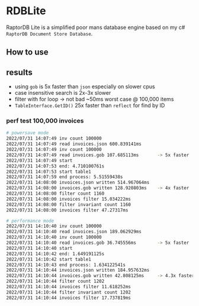 # RDBLite
RaptorDB Lite is a simplified poor mans database engine based on my c# `RaptorDB Document Store Database`.

## How to use





## results

- using `gob` is 5x faster than `json` especially on slower cpus
- case insensitive search is 2x-3x slower
- filter with for loop -> not bad ~50ms worst case @ 100,000 items
- `TableInterface.GetID()` 25x faster than `reflect` for find by ID

### perf test 100,000 invoices

```sh
# powersave mode
2022/07/31 14:07:49 inv count 100000
2022/07/31 14:07:49 read invoices.json 600.839141ms
2022/07/31 14:07:49 inv count 100000
2022/07/31 14:07:49 read invoices.gob 107.685113ms       -> 5x faster
2022/07/31 14:07:49 start
2022/07/31 14:07:53 end: 4.710100761s
2022/07/31 14:07:53 start table1
2022/07/31 14:07:59 end process: 5.51559438s
2022/07/31 14:08:00 invoices.json written 514.967064ms
2022/07/31 14:08:00 invoices.gob written 128.920803ms    -> 4x faster
2022/07/31 14:08:00 filter count 1160
2022/07/31 14:08:00 invoices filter 15.034222ms
2022/07/31 14:08:00 filter invariant count 1160
2022/07/31 14:08:00 invoices filter 47.27317ms

# performance mode
2022/07/31 14:10:40 inv count 100000
2022/07/31 14:10:40 read invoices.json 189.062929ms
2022/07/31 14:10:40 inv count 100000
2022/07/31 14:10:40 read invoices.gob 36.745556ms        -> 5x faster
2022/07/31 14:10:40 start
2022/07/31 14:10:42 end: 1.649191125s
2022/07/31 14:10:42 start table1
2022/07/31 14:10:43 end process: 1.634122541s
2022/07/31 14:10:44 invoices.json written 184.957632ms
2022/07/31 14:10:44 invoices.gob written 42.808125ms     -> 4.3x faster
2022/07/31 14:10:44 filter count 1202
2022/07/31 14:10:44 invoices filter 11.618252ms
2022/07/31 14:10:44 filter invariant count 1202
2022/07/31 14:10:44 invoices filter 17.737819ms
```

